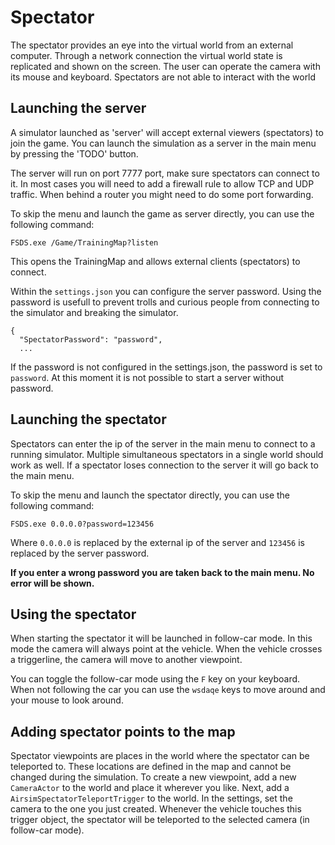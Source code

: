# Spectator
The spectator provides an eye into the virtual world from an external computer.
Through a network connection the virtual world state is replicated and shown on the screen.
The user can operate the camera with its mouse and keyboard.
Spectators are not able to interact with the world

## Launching the server

A simulator launched as 'server' will accept external viewers (spectators) to join the game.
You can launch the simulation as a server in the main menu by pressing the 'TODO' button.

The server will run on port 7777 port, make sure spectators can connect to it.
In most cases you will need to add a firewall rule to allow TCP and UDP traffic.
When behind a router you might need to do some port forwarding.

To skip the menu and launch the game as server directly, you can use the following command:

```
FSDS.exe /Game/TrainingMap?listen
```
This opens the TrainingMap and allows external clients (spectators) to connect.

Within the `settings.json` you can configure the server password.
Using the password is usefull to prevent trolls and curious people from connecting to the simulator and breaking the simulator.

```
{
  "SpectatorPassword": "password",
  ...
```
If the password is not configured in the settings.json, the password is set to `password`.
At this moment it is not possible to start a server without password.

## Launching the spectator
Spectators can enter the ip of the server in the main menu to connect to a running simulator.
Multiple simultaneous spectators in a single world should work as well.
If a spectator loses connection to the server it will go back to the main menu.

To skip the menu and launch the spectator directly, you can use the following command:

```
FSDS.exe 0.0.0.0?password=123456
```
Where `0.0.0.0` is replaced by the external ip of the server and `123456` is replaced by the server password.

**If you enter a wrong password you are taken back to the main menu. No error will be shown.**

## Using the spectator

When starting the spectator it will be launched in follow-car mode.
In this mode the camera will always point at the vehicle.
When the vehicle crosses a triggerline, the camera will move to another viewpoint.

You can toggle the follow-car mode using the `F` key on your keyboard.
When not following the car you can use the `wsdaqe` keys to move around and your mouse to look around.

## Adding spectator points to the map
Spectator viewpoints are places in the world where the spectator can be teleported to.
These locations are defined in the map and cannot be changed during the simulation.
To create a new viewpoint, add a new `CameraActor` to the world and place it wherever you like.
Next, add a `AirsimSpectatorTeleportTrigger` to the world.
In the settings, set the camera to the one you just created.
Whenever the vehicle touches this trigger object, the spectator will be teleported to the selected camera (in follow-car mode).
